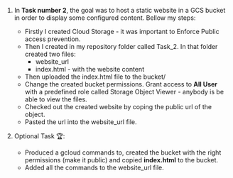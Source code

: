 1) In **Task number 2**, the goal was to host a static website in a GCS bucket in order to display some configured content. Bellow my steps:
    * Firstly I created Cloud Storage - it was important to Enforce Public access prevention.
    * Then I created in my repository folder called Task_2. In that folder created two files:
        * website_url
        * index.html - with the website content
    * Then uploaded the index.html file to the bucket/
    * Change the created bucket permissions. Grant access to **All User** with a predefined role called Storage Object Viewer - anybody is be able to view the files.
    * Checked out the created website by coping the public url of the object.
    * Pasted the url into the website_url file.

2) Optional Task 🏆:
    * Produced a gcloud commands to, created the bucket with the right permissions (make it public) and copied **index.html** to the bucket.
    * Added all the commands to the website_url file.




